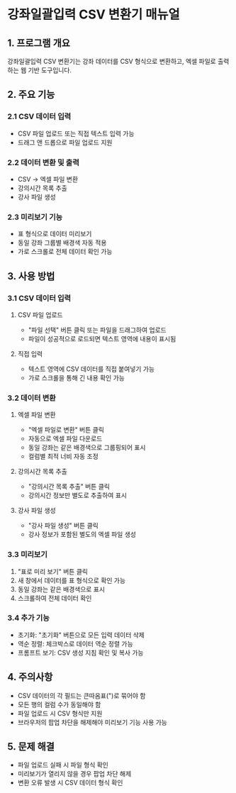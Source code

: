 # 강좌일괄입력 CSV 변환기 매뉴얼

## 1. 프로그램 개요

강좌일괄입력 CSV 변환기는 강좌 데이터를 CSV 형식으로 변환하고, 엑셀 파일로 출력하는 웹 기반 도구입니다.

## 2. 주요 기능

### 2.1 CSV 데이터 입력
- CSV 파일 업로드 또는 직접 텍스트 입력 가능
- 드래그 앤 드롭으로 파일 업로드 지원

### 2.2 데이터 변환 및 출력
- CSV → 엑셀 파일 변환
- 강의시간 목록 추출
- 강사 파일 생성

### 2.3 미리보기 기능
- 표 형식으로 데이터 미리보기
- 동일 강좌 그룹별 배경색 자동 적용
- 가로 스크롤로 전체 데이터 확인 가능

## 3. 사용 방법

### 3.1 CSV 데이터 입력
1. CSV 파일 업로드
   - "파일 선택" 버튼 클릭 또는 파일을 드래그하여 업로드
   - 파일이 성공적으로 로드되면 텍스트 영역에 내용이 표시됨

2. 직접 입력
   - 텍스트 영역에 CSV 데이터를 직접 붙여넣기 가능
   - 가로 스크롤을 통해 긴 내용 확인 가능

### 3.2 데이터 변환
1. 엑셀 파일 변환
   - "엑셀 파일로 변환" 버튼 클릭
   - 자동으로 엑셀 파일 다운로드
   - 동일 강좌는 같은 배경색으로 그룹핑되어 표시
   - 컬럼별 최적 너비 자동 조정

2. 강의시간 목록 추출
   - "강의시간 목록 추출" 버튼 클릭
   - 강의시간 정보만 별도로 추출하여 표시

3. 강사 파일 생성
   - "강사 파일 생성" 버튼 클릭
   - 강사 정보가 포함된 별도의 엑셀 파일 생성

### 3.3 미리보기
1. "표로 미리 보기" 버튼 클릭
2. 새 창에서 데이터를 표 형식으로 확인 가능
3. 동일 강좌는 같은 배경색으로 표시
4. 스크롤하여 전체 데이터 확인

### 3.4 추가 기능
- 초기화: "초기화" 버튼으로 모든 입력 데이터 삭제
- 역순 정렬: 체크박스로 데이터 역순 정렬 가능
- 프롬프트 보기: CSV 생성 지침 확인 및 복사 가능

## 4. 주의사항
- CSV 데이터의 각 필드는 큰따옴표(")로 묶어야 함
- 모든 행의 컬럼 수가 동일해야 함
- 파일 업로드 시 CSV 형식만 지원
- 브라우저의 팝업 차단을 해제해야 미리보기 기능 사용 가능

## 5. 문제 해결
- 파일 업로드 실패 시 파일 형식 확인
- 미리보기가 열리지 않을 경우 팝업 차단 해제
- 변환 오류 발생 시 CSV 데이터 형식 확인 